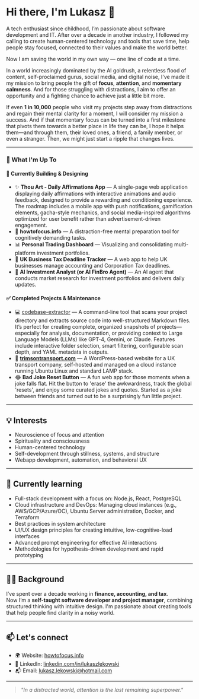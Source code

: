# Hi there, I'm Lukasz 👋

A tech enthusiast since childhood, I’m passionate about software development and IT. After over a decade in another industry, I followed my calling to create human-centered technology and tools that save time, help people stay focused, connected to their values and make the world better.

Now I am saving the world in my own way — one line of code at a time.

In a world increasingly dominated by the AI goldrush, a relentless flood of content, self-proclaimed gurus, social media, and digital noise, I've made it my mission to bring people the gift of **focus**, **attention**, and **momentary calmness**. And for those struggling with distractions, I aim to offer an opportunity and a fighting chance to achieve just a little bit more.

If even **1 in 10,000** people who visit my projects step away from distractions and regain their mental clarity for a moment, I will consider my mission a success. And if that momentary focus can be turned into a first milestone that pivots them towards a better place in life they can be, I hope it helps them—and through them, their loved ones, a friend, a family member, or even a stranger. Then, we might just start a ripple that changes lives.

---

### 🔭 What I'm Up To

#### 🚀 Currently Building & Designing

- ✨ **Thou Art - Daily Affirmations App** — A single-page web application displaying daily affirmations with interactive animations and audio feedback, designed to provide a rewarding and conditioning experience. The roadmap includes a mobile app with push notifications, gamification elements, gacha-style mechanics, and social media-inspired algorithms optimized for user benefit rather than advertisement-driven engagement.
- 🧠 **howtofocus.info** — A distraction-free mental preparation tool for cognitively demanding tasks.
- 📊 **Personal Trading Dashboard** — Visualizing and consolidating multi-platform investment portfolios.
- 🧾 **UK Business Tax Deadline Tracker** — A web app to help UK businesses manage accounting and Corporation Tax deadlines.
- 🤖 **AI Investment Analyst (or AI FinBro Agent)** — An AI agent that conducts market research for investment portfolios and delivers daily updates.



#### ✅ Completed Projects & Maintenance 

- 💻 [codebase-extractor](https://github.com/lukaszlekowski/codebase-extractor) — A command-line tool that scans your project directory and extracts source code into well-structured Markdown files. It’s perfect for creating complete, organized snapshots of projects—especially for analysis, documentation, or providing context to Large Language Models (LLMs) like GPT-4, Gemini, or Claude. Features include interactive folder selection, smart filtering, configurable scan depth, and YAML metadata in outputs.
- 🚚 **[trimsontransport.com](https://trimsontransport.com)** — A WordPress-based website for a UK transport company, self-hosted and managed on a cloud instance running Ubuntu Linux and standard LAMP stack.
- 😂 **Bad Joke Reset Button** — A fun web app for those moments when a joke falls flat. Hit the button to 'erase' the awkwardness, track the global 'resets', and enjoy some curated jokes and quotes. Started as a joke between friends and turned out to be a surprisingly fun little project. 


---

## 💡 Interests
- Neuroscience of focus and attention  
- Spirituality and consciousness  
- Human-centered technology  
- Self-development through stillness, systems, and structure  
- Webapp development, automation, and behavioral UX

---

## 🌱 Currently learning
* Full-stack development with a focus on: Node.js, React, PostgreSQL
* Cloud infrastructure and DevOps: Managing cloud instances (e.g., AWS/GCP/Azure/OC), Ubuntu Server administration, Docker, and Terraform
* Best practices in system architecture
* UI/UX design principles for creating intuitive, low-cognitive-load interfaces
* Advanced prompt engineering for effective AI interactions
* Methodologies for hypothesis-driven development and rapid prototyping

---

## 👨‍💼 Background
I’ve spent over a decade working in **finance, accounting, and tax**.  
Now I’m a **self-taught software developer and project manager**, combining structured thinking with intuitive design. I'm passionate about creating tools that help people find clarity in a noisy world.

---

## 📫 Let's connect
- 🌍 Website: [howtofocus.info](https://www.howtofocus.info)  
- 💼 LinkedIn: [linkedin.com/in/lukaszlekowski](https://linkedin.com/in/lukaszlekowski)
- 📬 Email: lukasz.lekowski@hotmail.com  

---

> _"In a distracted world, attention is the last remaining superpower."_
